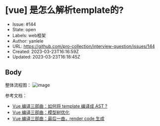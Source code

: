 # [vue] 是怎么解析template的?

- Issue: #144
- State: open
- Labels: web框架
- Author: yanlele
- URL: https://github.com/pro-collection/interview-question/issues/144
- Created: 2023-03-23T16:16:59Z
- Updated: 2023-03-23T16:18:45Z

## Body

整体流程图：
![image](https://user-images.githubusercontent.com/22188674/227268064-b92063be-ca08-419b-9241-d23f7980847c.png)



参考文档：
- [Vue 编译三部曲：如何将 template 编译成 AST ?](https://juejin.cn/post/7116296421816418311)
- [Vue 编译三部曲：模型树优化](https://juejin.cn/post/7117085295798911012)
- [Vue 编译三部曲：最后一曲，render code 生成](https://juejin.cn/post/7121504219588198413)

